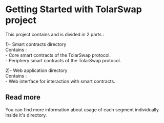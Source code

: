 # Getting Started with TolarSwap project

This project contains and is divided in 2 parts : 

1)- Smart contracts directory\
    Contains : \
    - Core smart contracts of the TolarSwap protocol. \
    - Periphery smart contracts of the TolarSwap protocol.
    
2)- Web application directory\
    Contains : \
    - Web interface for interaction with smart contracts.

## Read more

You can find more information about usage of each segment individually inside it's directory.